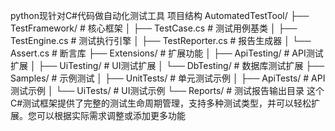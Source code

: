python现针对C#代码做自动化测试工具
项目结构
AutomatedTestTool/
├── TestFramework/ # 核心框架
│ ├── TestCase.cs # 测试用例基类
│ ├── TestEngine.cs # 测试执行引擎
│ ├── TestReporter.cs # 报告生成器
│ └── Assert.cs # 断言库
├── Extensions/ # 扩展功能
│ ├── ApiTesting/ # API测试扩展
│ ├── UiTesting/ # UI测试扩展
│ └── DbTesting/ # 数据库测试扩展
├── Samples/ # 示例测试
│ ├── UnitTests/ # 单元测试示例
│ ├── ApiTests/ # API测试示例
│ └── UiTests/ # UI测试示例
└── Reports/ # 测试报告输出目录
这个C#测试框架提供了完整的测试生命周期管理，支持多种测试类型，并可以轻松扩展。您可以根据实际需求调整或添加更多功能
